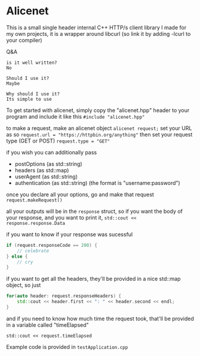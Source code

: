 # Alicenet

This is a small single header internal C++ HTTP/s client library I made for my own projects, it is a wrapper around libcurl (so link it by adding -lcurl to your compiler)

Q&A

```
is it well written?
No

Should I use it?
Maybe

Why should I use it?
Its simple to use
```

To get started with alicenet, simply copy the "alicenet.hpp" header to your program and include it like this
`#include "alicenet.hpp"`

to make a request, make an alicenet object `alicenet request;`
set your URL as so `request.url = "https://httpbin.org/anything"`
then set your request type (GET or POST) `request.type = "GET"`


if you wish you can additionally pass
*  postOptions (as std::string)
*  headers (as std::map)
*  userAgent (as std::string)
*  authentication (as std::string) (the format is "username:password")

once you declare all your options, go and make that request `request.makeRequest()`

all your outputs will be in the `response` struct, so if you want the body of your response, and you want to print it,
`std::cout << response.response.Data` 

if you want to know if your response was sucessful
```cpp
if (request.responseCode == 200) {
    // celebrate
} else {
    // cry
}
```

if you want to get all the headers, they'll be provided in a nice std::map object, so just 

```cpp
for(auto header: request.responseHeaders) {
	std::cout << header.first << ": " << header.second << endl;
}
```

and if you need to know how much time the request took, that'll be provided in a variable called "timeElapsed"

`std::cout << request.timeElapsed`

Example code is provided in `testApplication.cpp`
